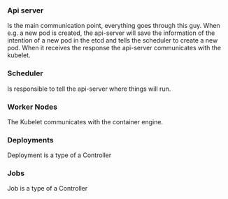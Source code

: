 ### Api server
Is the main communication point, everything goes through this guy.
When e.g. a new pod is created, the api-server will save the information of 
the intention of a new pod in the etcd and tells the scheduler to create a new
pod. When it receives the response the api-server communicates with the kubelet.

### Scheduler
Is responsible to tell the api-server where things will run.

### Worker Nodes
The Kubelet communicates with the container engine.

### Deployments
Deployment is a type of a Controller

### Jobs
Job is a type of a Controller
